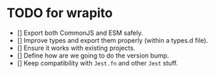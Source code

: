 # TODO for wrapito

- [] Export both CommonJS and ESM safely.
- [] Improve types and export them properly (within a types.d file).
- [] Ensure it works with existing projects.
- [] Define how are we going to do the version bump.
- [] Keep compatibility with `Jest.fn` and other `Jest` stuff.
